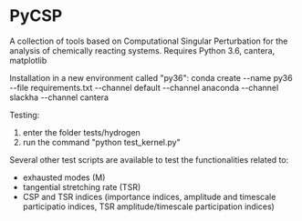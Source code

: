 # PyCSP
A collection of tools based on Computational Singular Perturbation for the analysis of chemically reacting systems. 
Requires Python 3.6, cantera, matplotlib

Installation in a new environment called "py36":
conda create --name py36 --file requirements.txt --channel default --channel anaconda --channel slackha --channel cantera

Testing:
1) enter the folder tests/hydrogen
2) run the command "python test_kernel.py"

Several other test scripts are available to test the functionalities related to:
- exhausted modes (M) 
- tangential stretching rate (TSR)
- CSP and TSR indices (importance indices, amplitude and timescale participatio indices, TSR amplitude/timescale participation indices)
